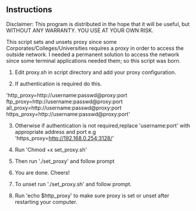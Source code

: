 Instructions
------------

Disclaimer: This program is distributed in the hope that it will be useful,
but WITHOUT ANY WARRANTY. YOU USE AT YOUR OWN RISK.

This script sets and unsets proxy since some Corporates/Colleges/Universities requires a proxy in order to access the outside network. I needed a permanent solution to access the network since some terminal applications needed them; so this script was born.

1. Edit proxy.sh in script directory and add your proxy configuration.

2. If authentication is required do this.

'http_proxy=http://username:passwd@proxy:port
ftp_proxy=http://username:passwd@proxy:port
all_proxy=http://username:passwd@proxy:port
https_proxy=http://username:passwd@proxy:port' 

3. Otherwise if authentication is not required,replace 'username:port' with appropriate address and port e.g 'https_proxy=http://192.168.0.254:3128/'

4. Run 'Chmod +x set_proxy.sh'

5. Then run './set_proxy' and follow prompt

6. You are done. Cheers!

7. To unset run './set_proxy.sh' and follow prompt.

8. Run 'echo $http_proxy' to make sure proxy is set or unset after restarting your computer.

